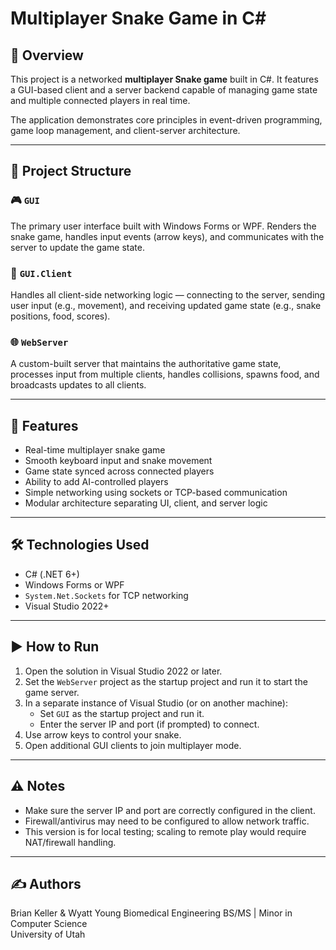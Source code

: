 # Multiplayer Snake Game in C#

## 🐍 Overview
This project is a networked **multiplayer Snake game** built in C#. It features a GUI-based client and a server backend capable of managing game state and multiple connected players in real time.

The application demonstrates core principles in event-driven programming, game loop management, and client-server architecture.

---

## 🧱 Project Structure

### 🎮 `GUI`
The primary user interface built with Windows Forms or WPF. Renders the snake game, handles input events (arrow keys), and communicates with the server to update the game state.

### 🧠 `GUI.Client`
Handles all client-side networking logic — connecting to the server, sending user input (e.g., movement), and receiving updated game state (e.g., snake positions, food, scores).

### 🌐 `WebServer`
A custom-built server that maintains the authoritative game state, processes input from multiple clients, handles collisions, spawns food, and broadcasts updates to all clients.

---

## 🚀 Features
- Real-time multiplayer snake game
- Smooth keyboard input and snake movement
- Game state synced across connected players
- Ability to add AI-controlled players 
- Simple networking using sockets or TCP-based communication
- Modular architecture separating UI, client, and server logic

---

## 🛠️ Technologies Used
- C# (.NET 6+)
- Windows Forms or WPF
- `System.Net.Sockets` for TCP networking
- Visual Studio 2022+

---

## ▶️ How to Run

1. Open the solution in Visual Studio 2022 or later.
2. Set the `WebServer` project as the startup project and run it to start the game server.
3. In a separate instance of Visual Studio (or on another machine):
   - Set `GUI` as the startup project and run it.
   - Enter the server IP and port (if prompted) to connect.
4. Use arrow keys to control your snake.
5. Open additional GUI clients to join multiplayer mode.

---

## ⚠️ Notes
- Make sure the server IP and port are correctly configured in the client.
- Firewall/antivirus may need to be configured to allow network traffic.
- This version is for local testing; scaling to remote play would require NAT/firewall handling.

---

## ✍️ Authors
Brian Keller & Wyatt Young 
Biomedical Engineering BS/MS | Minor in Computer Science  
University of Utah
